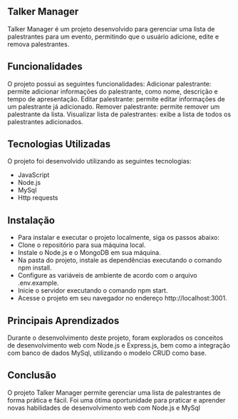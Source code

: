 ## Talker Manager
Talker Manager é um projeto desenvolvido para gerenciar uma lista de palestrantes para um evento, permitindo que o usuário adicione, edite e remova palestrantes.

## Funcionalidades
O projeto possui as seguintes funcionalidades:
Adicionar palestrante: permite adicionar informações do palestrante, como nome, descrição e tempo de apresentação.
Editar palestrante: permite editar informações de um palestrante já adicionado.
Remover palestrante: permite remover um palestrante da lista.
Visualizar lista de palestrantes: exibe a lista de todos os palestrantes adicionados.

## Tecnologias Utilizadas
O projeto foi desenvolvido utilizando as seguintes tecnologias:
- JavaScript
- Node.js
- MySql
- Http requests

## Instalação
- Para instalar e executar o projeto localmente, siga os passos abaixo:
- Clone o repositório para sua máquina local.
- Instale o Node.js e o MongoDB em sua máquina.
- Na pasta do projeto, instale as dependências executando o comando npm install.
- Configure as variáveis de ambiente de acordo com o arquivo .env.example.
- Inicie o servidor executando o comando npm start.
- Acesse o projeto em seu navegador no endereço http://localhost:3001.


## Principais Aprendizados
Durante o desenvolvimento deste projeto, foram explorados os conceitos de desenvolvimento web com Node.js e Express.js, bem como a integração com banco de dados MySql,
utilizando o modelo CRUD como base.

## Conclusão
O projeto Talker Manager permite gerenciar uma lista de palestrantes de forma prática e fácil. Foi uma ótima oportunidade para praticar e aprender novas habilidades de desenvolvimento web com Node.js e MySql
